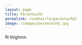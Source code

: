 ```yaml
---
layout: page
title: Pàrantachd
permalink: /comhairle/parantachd/
image: /images/parantachd.jpg
---
```


Ri thighinn
